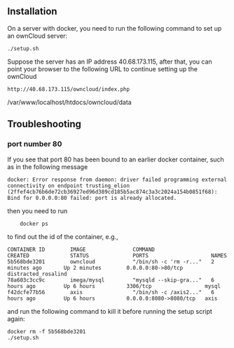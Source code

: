 ## Installation

On a server with docker, you need to run the following command to set up an ownCloud server:
```
./setup.sh
```

Suppose the server has an IP address 40.68.173.115,
after that, you can point your browser to the following URL 
to continue setting up the ownCloud
```
http://40.68.173.115/owncloud/index.php
```


/var/www/localhost/htdocs/owncloud/data


## Troubleshooting
### port number 80
If you see that port 80 has been bound to an earlier docker container, such as in the following message
```
docker: Error response from daemon: driver failed programming external connectivity on endpoint trusting_elion (2ffef4cb76b6de72cb36927ed96d389cd185b5ac874c3a3c2024a154b0851f68): Bind for 0.0.0.0:80 failed: port is already allocated.
```
then you need to run 
```
	docker ps
```
to find out the id of the container, e.g.,
```
CONTAINER ID        IMAGE               COMMAND                  CREATED             STATUS              PORTS                    NAMES
5b568bde3201        owncloud            "/bin/sh -c 'rm -r..."   2 minutes ago       Up 2 minutes        0.0.0.0:80->80/tcp       distracted_rosalind
78a603c3cc9c        imega/mysql         "mysqld --skip-gra..."   6 hours ago         Up 6 hours          3306/tcp                 mysql
f42dcfe77b56        axis                "/bin/sh -c /axis2..."   6 hours ago         Up 6 hours          0.0.0.0:8080->8080/tcp   axis
```
and run the following command to kill it before running the setup script again:
```
docker rm -f 5b568bde3201
./setup.sh
```

